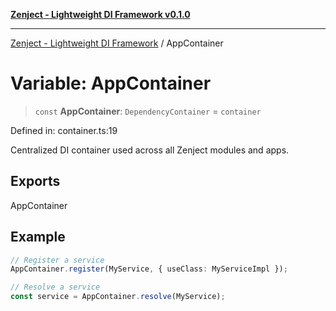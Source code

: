 [**Zenject - Lightweight DI Framework v0.1.0**](../README.md)

***

[Zenject - Lightweight DI Framework](../globals.md) / AppContainer

# Variable: AppContainer

> `const` **AppContainer**: `DependencyContainer` = `container`

Defined in: container.ts:19

Centralized DI container used across all Zenject modules and apps.

## Exports

AppContainer

## Example

```ts
// Register a service
AppContainer.register(MyService, { useClass: MyServiceImpl });

// Resolve a service
const service = AppContainer.resolve(MyService);
```
